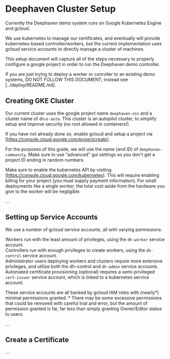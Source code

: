 # Deephaven Cluster Setup

Currently the Deephaven demo system runs on Google Kubernetes Engine and gcloud.

We use kubernetes to manage our certificates, and eventually will provide kubernetes-based controller/workers, but the current implementation uses gcloud service accounts to directly manage a cluster of machines.

This setup document will capture all of the steps necessary to properly configure a google project in order to run the Deephaven demo controller.

If you are just trying to deploy a worker or conroller to an existing demo systems, DO NOT FOLLOW THIS DOCUMENT; instead see [../deploy/README.md].

## Creating GKE Cluster

Our current cluster uses the google project name `deephaven-oss` and a cluster name of `dhce-auto`.  This cluster is an autopilot cluster, to simplify setup and improve security (no root allowed in containers!).

If you have not already done so, enable gcloud and setup a project via [https://console.cloud.google.com/projectcreate].

For the purposes of this guide, we will use the name (and ID) of `deephaven-community`. Make sure to use "advanced" gui settings so you don't get a project ID ending in random numbers.

Make sure to enable the kubernetes API by visiting [https://console.cloud.google.com/kubernetes]. This will require enabling billing for your project (you must supply payment information). For small deployments like a single worker, the total cost aside from the hardware you give to the worker will be negligible.



...

## Setting up Service Accounts

We use a number of gcloud service accounts, all with varying permissions.

Workers run with the least amount of privileges, using the `dh-worker` service account.  
Controllers run with enough privileges to create workers, using the `dh-control` service account.  
Administrator users deploying workers and clusters require more extensive privileges, and utilize both the dh-control and `dh-admin` service accounts.  
Automated certificate provisioning (optional) requires a semi-privileged `cert-issuer` service account, which is linked to a kubernetes service account.

These service accounts are all backed by gcloud IAM roles with (nearly*) minimal permissions granted. * There may be _some_ excessive permissions that could be removed with careful trial and error, but the amount of permission granted is far, far less than simply granting Owner/Editor status to users.

...

## Create a Certificate

...